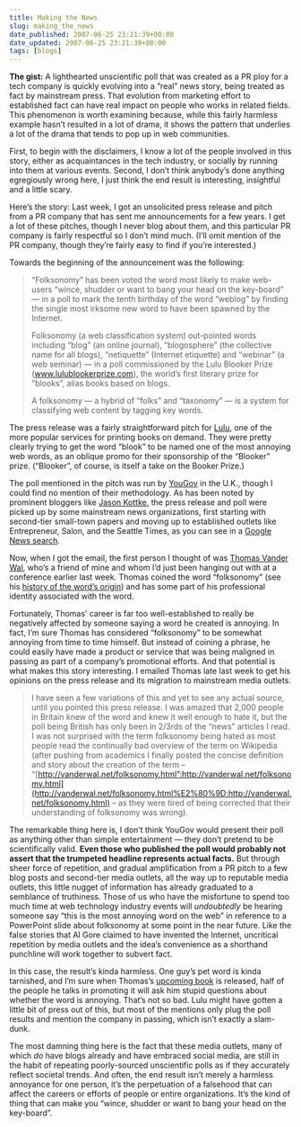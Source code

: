 ```yaml
---
title: Making the News
slug: making_the_news
date_published: 2007-06-25 23:21:39+00:00
date_updated: 2007-06-25 23:21:39+00:00
tags: [blogs]
---
```

**The gist:** A lighthearted unscientific poll that was created as a PR ploy for a tech company is quickly evolving into a “real” news story, being treated as fact by mainstream press. That evolution from marketing effort to established fact can have real impact on people who works in related fields. This phenomenon is worth examining because, while this fairly harmless example hasn’t resulted in a lot of drama, it shows the pattern that underlies a lot of the drama that tends to pop up in web communities.

First, to begin with the disclaimers, I know a lot of the people involved in this story, either as acquaintances in the tech industry, or socially by running into them at various events. Second, I don’t think anybody’s done anything egregiously wrong here, I just think the end result is interesting, insightful and a little scary.

Here’s the story: Last week, I got an unsolicited press release and pitch from a PR company that has sent me announcements for a few years. I get a lot of these pitches, though I never blog about them, and this particular PR company is fairly respectful so I don’t mind much. (I’ll omit mention of the PR company, though they’re fairly easy to find if you’re interested.)

Towards the beginning of the announcement was the following:

> “Folksonomy” has been voted the word most likely to make web-users “wince, shudder or want to bang your head on the key-board” — in a poll to mark the tenth birthday of the word “weblog” by finding the single most irksome new word to have been spawned by the Internet.
> 
> Folksonomy (a web classification system) out-pointed words including “blog” (an online journal), “blogosphere” (the collective name for all blogs), “netiquette” (Internet etiquette) and “webinar” (a web seminar) — in a poll commissioned by the Lulu Blooker Prize (www.lulublookerprize.com), the world’s first literary prize for “blooks”, alias books based on blogs.
> 
> A folksonomy — a hybrid of “folks” and “taxonomy” — is a system for classifying web content by tagging key words.

The press release was a fairly straightforward pitch for [Lulu](http://www.lulu.com/), one of the more popular services for printing books on demand. They were pretty clearly trying to get the word “blook” to be named one of the most annoying web words, as an oblique promo for their sponsorship of the “Blooker” prize. (“Blooker”, of course, is itself a take on the Booker Prize.)

The poll mentioned in the pitch was run by [YouGov](http://www.yougov.com/corporate/pressIntro.asp?jID=1&amp;sID=4&amp;UID=) in the U.K., though I could find no mention of their methodology. As has been noted by prominent bloggers like [Jason Kottke](http://www.kottke.org/remainder/07/06/13921.html), the press release and poll were picked up by some mainstream news organizations, first starting with second-tier small-town papers and moving up to established outlets like Entrepreneur, Salon, and the Seattle Times, as you can see in a [Google News search](http://www.google.com/news?q=folksonomy&amp;scoring=n).

Now, when I got the email, the first person I thought of was [Thomas Vander Wal](http://www.vanderwal.net/random/), who’s a friend of mine and whom I’d just been hanging out with at a conference earlier last week. Thomas coined the word “folksonomy” (see his [history of the word’s origin](http://vanderwal.net/folksonomy.html)) and has some part of his professional identity associated with the word.

Fortunately, Thomas’ career is far too well-established to really be negatively affected by someone saying a word he created is annoying. In fact, I’m sure Thomas has considered “folksonomy” to be somewhat annoying from time to time himself. But instead of coining a phrase, he could easily have made a product or service that was being maligned in passing as part of a company’s promotional efforts. And that potential is what makes this story interesting. I emailed Thomas late last week to get his opinions on the press release and its migration to mainstream media outlets.

> I have seen a few variations of this and yet to see any actual source, until you pointed this press release. I was amazed that 2,000 people in Britain knew of the word and knew it well enough to hate it, but the poll being British has only been in 2/3rds of the “news” articles I read. I was not surprised with the term folksonomy being hated as most people read the continually bad overview of the term on Wikipedia (after pushing from academics I finally posted the concise definition and story about the creation of the term – “[http://vanderwal.net/folksonomy.html”:http://vanderwal.net/folksonomy.html](http://vanderwal.net/folksonomy.html%E2%80%9D:http://vanderwal.net/folksonomy.html) – as they were tired of being corrected that their understanding of folksonomy was wrong).

The remarkable thing here is, I don’t think YouGov would present their poll as anything other than simple entertainment — they don’t pretend to be scientifically valid. **Even those who published the poll would probably not assert that the trumpeted headline represents actual facts.** But through sheer force of repetition, and gradual amplification from a PR pitch to a few blog posts and second-tier media outlets, all the way up to reputable media outlets, this little nugget of information has already graduated to a semblance of truthiness. Those of us who have the misfortune to spend too much time at web technology industry events will *undoubtedly* be hearing someone say “this is the most annoying word on the web” in reference to a PowerPoint slide about folksonomy at some point in the near future. Like the false stories that Al Gore claimed to have invented the Internet, uncritical repetition by media outlets and the idea’s convenience as a shorthand punchline will work together to subvert fact.

In this case, the result’s kinda harmless. One guy’s pet word is kinda tarnished, and I’m sure when Thomas’s [upcoming book](http://www.vanderwal.net/random/entrysel.php?blog=1921) is released, half of the people he talks in promoting it will ask him stupid questions about whether the word is annoying. That’s not so bad. Lulu might have gotten a little bit of press out of this, but most of the mentions only plug the poll results and mention the company in passing, which isn’t exactly a slam-dunk.

The most damning thing here is the fact that these media outlets, many of which *do* have blogs already and have embraced social media, are still in the habit of repeating poorly-sourced unscientific polls as if they accurately reflect societal trends. And often, the end result isn’t merely a harmless annoyance for one person, it’s the perpetuation of a falsehood that can affect the careers or efforts of people or entire organizations. It’s the kind of thing that can make you “wince, shudder or want to bang your head on the key-board”.
